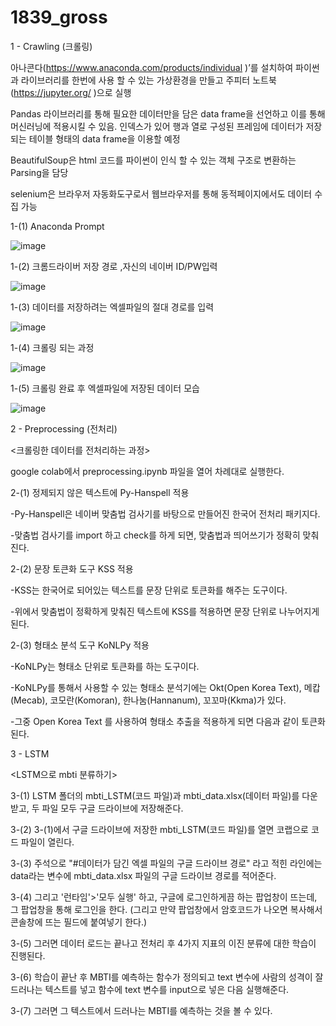 # 1839_gross
1 - Crawling (크롤링)

아나콘다(https://www.anaconda.com/products/individual )’를 설치하여 파이썬과 라이브러리를 한번에 사용 할 수 있는 가상환경을 만들고 
주피터 노트북(https://jupyter.org/ )으로 실행

Pandas 라이브러리를 통해 필요한 데이터만을 담은 data frame을 선언하고 이를 통해 머신러닝에 적용시킬 수 있음. 인덱스가 있어 행과 열로 구성된 프레임에 데이터가 저장되는 테이블 형태의 data frame을 이용할 예정

BeautifulSoup은 html 코드를 파이썬이 인식 할 수 있는 객체 구조로 변환하는 Parsing을 담당

selenium은 브라우저 자동화도구로서 웹브라우저를 통해 동적페이지에서도 데이터 수집 가능

 1-(1) Anaconda Prompt
 
![image](https://user-images.githubusercontent.com/90343909/170559462-34c76b52-3439-44e7-bd51-179f85c166e6.png)

 1-(2) 크롬드라이버 저장 경로 ,자신의 네이버 ID/PW입력

![image](https://user-images.githubusercontent.com/90343909/170559542-9c501699-dd77-4377-ae6b-24a5e8397f06.png)

 1-(3) 데이터를 저장하려는 엑셀파일의 절대 경로를 입력

![image](https://user-images.githubusercontent.com/90343909/170559604-9ffc107b-ad59-4017-bc90-1172aaf8195c.png)

 1-(4) 크롤링 되는 과정

![image](https://user-images.githubusercontent.com/90343909/170559650-65c5f5e5-b7e5-4394-83ba-cb0a1a339baa.png)

 1-(5) 크롤링 완료 후 엑셀파일에 저장된 데이터 모습

![image](https://user-images.githubusercontent.com/90343909/170559699-80802380-3ffc-49c8-8c42-53bc96e819ba.png)

2 - Preprocessing (전처리)

<크롤링한 데이터를 전처리하는 과정>

google colab에서 preprocessing.ipynb 파일을 열어 차례대로 실행한다.

  2-(1) 정제되지 않은 텍스트에 Py-Hanspell 적용
  
   -Py-Hanspell은 네이버 맞춤법 검사기를 바탕으로 만들어진 한국어 전처리 패키지다.
   
   -맞춤법 검사기를 import 하고 check를 하게 되면, 맞춤법과 띄어쓰기가 정확히 맞춰진다.
   
   
  2-(2) 문장 토큰화 도구 KSS 적용
  
   -KSS는 한국어로 되어있는 텍스트를 문장 단위로 토큰화를 해주는 도구이다.
   
   -위에서 맞춤법이 정확하게 맞춰진 텍스트에 KSS를 적용하면 문장 단위로 나누어지게 된다.
   
   
  2-(3) 형태소 분석 도구 KoNLPy 적용
  
   -KoNLPy는 형태소 단위로 토큰화를 하는 도구이다.
   
   -KoNLPy를 통해서 사용할 수 있는 형태소 분석기에는 Okt(Open Korea Text), 메캅(Mecab), 코모란(Komoran), 한나눔(Hannanum), 꼬꼬마(Kkma)가 있다.
   
   -그중 Open Korea Text 를 사용하여 형태소 추출을 적용하게 되면 다음과 같이 토큰화 된다.


3 - LSTM

<LSTM으로 mbti 분류하기>

  3-(1) LSTM 폴더의 mbti_LSTM(코드 파일)과 mbti_data.xlsx(데이터 파일)를 다운받고, 두 파일 모두 구글 드라이브에 저장해준다.

  3-(2) 3-(1)에서 구글 드라이브에 저장한 mbti_LSTM(코드 파일)를 열면 코랩으로 코드 파일이 열린다.

  3-(3) 주석으로 "#데이터가 담긴 엑셀 파일의 구글 드라이브 경로" 라고 적힌 라인에는 data라는 변수에 mbti_data.xlsx 파일의 구글 드라이브 경로를 적어준다.

  3-(4) 그리고 '런타임'>'모두 실행' 하고, 구글에 로그인하게끔 하는 팝업창이 뜨는데, 그 팝업창을 통해 로그인을 한다. (그리고 만약 팝업창에서 암호코드가 나오면 복사해서 콘솔창에 뜨는 필드에 붙여넣기 한다.)

  3-(5) 그러면 데이터 로드는 끝나고 전처리 후 4가지 지표의 이진 분류에 대한 학습이 진행된다.
  
  3-(6) 학습이 끝난 후 MBTI를 예측하는 함수가 정의되고 text 변수에 사람의 성격이 잘 드러나는 텍스트를 넣고 함수에 text 변수를 input으로 넣은 다음 실행해준다.
  
  3-(7) 그러면 그 텍스트에서 드러나는 MBTI를 예측하는 것을 볼 수 있다.
  
